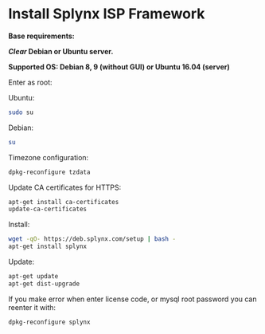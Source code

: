 Install Splynx ISP Framework
============================

**Base requirements:**

**_Clear_ Debian or Ubuntu server.**

**Supported OS: Debian 8, 9 (without GUI) or Ubuntu 16.04 (server)**

Enter as root:

Ubuntu:
```bash
sudo su
```
Debian:
```bash
su
```
Timezone configuration:
```bash
dpkg-reconfigure tzdata
```
Update CA certificates for HTTPS:

```bash
apt-get install ca-certificates
update-ca-certificates
```
Install:
```bash
wget -qO- https://deb.splynx.com/setup | bash -
apt-get install splynx
```
Update:
```bash
apt-get update
apt-get dist-upgrade
```
If you make error when enter license code, or mysql root password you can reenter it with:
```bash
dpkg-reconfigure splynx
```
